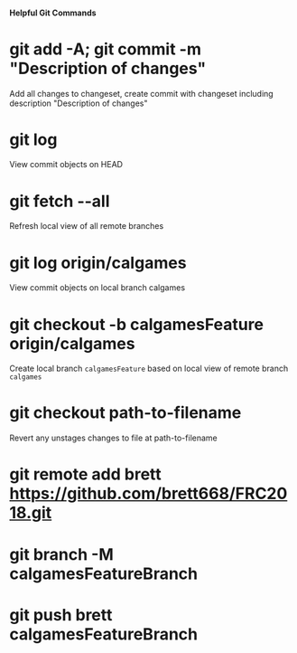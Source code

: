 #### Helpful Git Commands

# git add -A; git commit -m "Description of changes"
Add all changes to changeset, create commit with changeset including description "Description of changes"

# git log
View commit objects on HEAD

# git fetch --all
Refresh local view of all remote branches

# git log origin/calgames
View commit objects on local branch calgames

# git checkout -b calgamesFeature origin/calgames
Create local branch `calgamesFeature` based on local view of remote branch `calgames`

# git checkout path-to-filename
Revert any unstages changes to file at path-to-filename

# git remote add brett https://github.com/brett668/FRC2018.git

# git branch -M calgamesFeatureBranch

# git push brett calgamesFeatureBranch

